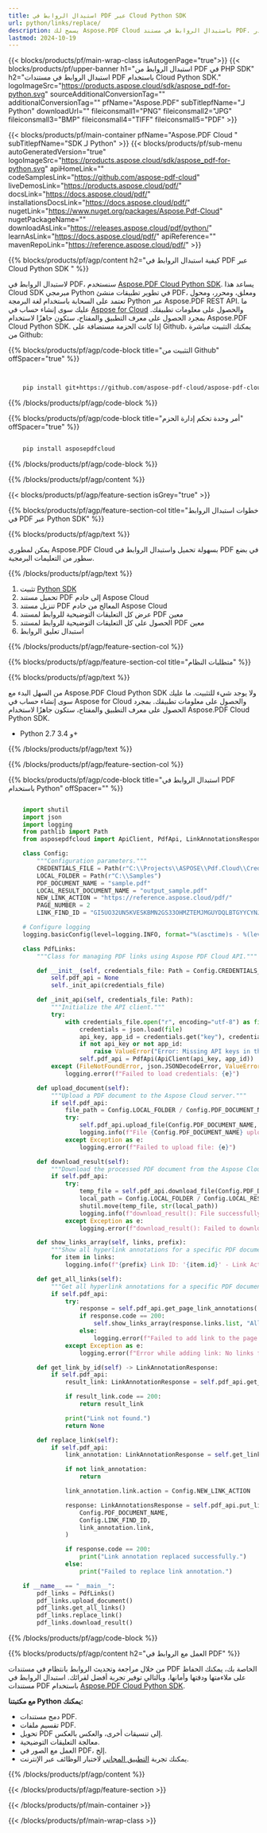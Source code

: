 ```yaml
---
title: استبدال الروابط في PDF عبر Cloud Python SDK
url: python/links/replace/
description: يسمح لك Aspose.PDF Cloud باستبدال الروابط في مستند PDF. تحقق من رمز المصدر Python لاستبدال الروابط في ملف PDF.
lastmod: 2024-10-19
---
```


{{< blocks/products/pf/main-wrap-class isAutogenPage="true">}}
{{< blocks/products/pf/upper-banner h1="استبدال الروابط من PDF في PHP SDK" h2="استبدال الروابط في مستندات PDF باستخدام Cloud Python SDK." logoImageSrc="https://products.aspose.cloud/sdk/aspose_pdf-for-python.svg" sourceAdditionalConversionTag="" additionalConversionTag="" pfName="Aspose.PDF" subTitlepfName="لـ Python" downloadUrl="" fileiconsmall1="PNG" fileiconsmall2="JPG" fileiconsmall3="BMP" fileiconsmall4="TIFF" fileiconsmall5="PDF" >}}

{{< blocks/products/pf/main-container pfName="Aspose.PDF Cloud " subTitlepfName="SDK لـ Python" >}}
{{< blocks/products/pf/sub-menu autoGeneratedVersion="true" logoImageSrc="https://products.aspose.cloud/sdk/aspose_pdf-for-python.svg" apiHomeLink="" codeSamplesLink="https://github.com/aspose-pdf-cloud" liveDemosLink="https://products.aspose.cloud/pdf/" docsLink="https://docs.aspose.cloud/pdf/" installationsDocsLink="https://docs.aspose.cloud/pdf/" nugetLink="https://www.nuget.org/packages/Aspose.Pdf-Cloud" nugetPackageName="" downloadAsLink="https://releases.aspose.cloud/pdf/python/" learnAsLink="https://docs.aspose.cloud/pdf/" apiReference="" mavenRepoLink="https://reference.aspose.cloud/pdf/" >}}

{{% blocks/products/pf/agp/content h2="كيفية استبدال الروابط في PDF عبر Cloud Python SDK " %}}

لاستبدال الروابط في PDF، سنستخدم
[Aspose.PDF Cloud Python SDK](https://products.aspose.cloud/pdf/python/). يساعد هذا Cloud SDK مبرمجي Python في تطوير تطبيقات منشئ PDF، ومعلق، ومحرر، ومحول تعتمد على السحابة باستخدام لغة البرمجة Python عبر Aspose.PDF REST API. ما عليك سوى إنشاء حساب في [Aspose for Cloud](https://dashboard.aspose.cloud/#/apps) والحصول على معلومات تطبيقك. بمجرد الحصول على معرف التطبيق والمفتاح، ستكون جاهزًا لاستخدام Aspose.PDF Cloud Python SDK. إذا كانت الحزمة مستضافة على Github، يمكنك التثبيت مباشرة من Github:

{{% blocks/products/pf/agp/code-block title="التثبيت من Github" offSpacer="true" %}}

```bash

     
    pip install git+https://github.com/aspose-pdf-cloud/aspose-pdf-cloud-python.git


```

{{% /blocks/products/pf/agp/code-block %}}

{{% blocks/products/pf/agp/code-block title="أمر وحدة تحكم إدارة الحزم" offSpacer="true" %}}

```bash
     
    pip install asposepdfcloud

```

{{% /blocks/products/pf/agp/code-block %}}

{{% /blocks/products/pf/agp/content %}}

{{< blocks/products/pf/agp/feature-section isGrey="true" >}}

{{% blocks/products/pf/agp/feature-section-col title="خطوات استبدال الروابط في PDF عبر Python SDK" %}}

{{% blocks/products/pf/agp/text %}}

يمكن لمطوري Aspose.PDF Cloud بسهولة تحميل واستبدال الروابط في PDF في بضع سطور من التعليمات البرمجية.

{{% /blocks/products/pf/agp/text %}}

1. تثبيت [Python SDK](https://pypi.org/project/asposepdfcloud/)
1. تحميل مستند PDF إلى خادم Aspose Cloud
1. تنزيل مستند PDF المعالج من خادم Aspose Cloud
1. عرض كل التعليقات التوضيحية للروابط لمستند PDF معين
1. الحصول على كل التعليقات التوضيحية للروابط لمستند PDF معين
1. استبدال تعليق الروابط

{{% /blocks/products/pf/agp/feature-section-col %}}

{{% blocks/products/pf/agp/feature-section-col title="متطلبات النظام" %}}

{{% blocks/products/pf/agp/text %}}

من السهل البدء مع Aspose.PDF Cloud Python SDK ولا يوجد شيء للتثبيت. ما عليك سوى إنشاء حساب في Aspose for Cloud والحصول على معلومات تطبيقك. بمجرد الحصول على معرف التطبيق والمفتاح، ستكون جاهزًا لاستخدام Aspose.PDF Cloud Python SDK.

+ Python 2.7 و 3.4+

{{% /blocks/products/pf/agp/text %}}

{{% /blocks/products/pf/agp/feature-section-col %}}

{{% blocks/products/pf/agp/code-block title="استبدال الروابط في PDF باستخدام Python" offSpacer="" %}}

```python

    import shutil
    import json
    import logging
    from pathlib import Path
    from asposepdfcloud import ApiClient, PdfApi, LinkAnnotationsResponse, LinkAnnotationResponse

    class Config:
        """Configuration parameters."""
        CREDENTIALS_FILE = Path(r"C:\\Projects\\ASPOSE\\Pdf.Cloud\\Credentials\\credentials.json")
        LOCAL_FOLDER = Path(r"C:\\Samples")
        PDF_DOCUMENT_NAME = "sample.pdf"
        LOCAL_RESULT_DOCUMENT_NAME = "output_sample.pdf"
        NEW_LINK_ACTION = "https://reference.aspose.cloud/pdf/"
        PAGE_NUMBER = 2
        LINK_FIND_ID = "GI5UO32UN5KVESKBMN2GS33OHMZTEMJMGUYDQLBTGYYCYNJSGE"

    # Configure logging
    logging.basicConfig(level=logging.INFO, format="%(asctime)s - %(levelname)s - %(message)s")

    class PdfLinks:
        """Class for managing PDF links using Aspose PDF Cloud API."""

        def __init__(self, credentials_file: Path = Config.CREDENTIALS_FILE):
            self.pdf_api = None
            self._init_api(credentials_file)

        def _init_api(self, credentials_file: Path):
            """Initialize the API client."""
            try:
                with credentials_file.open("r", encoding="utf-8") as file:
                    credentials = json.load(file)
                    api_key, app_id = credentials.get("key"), credentials.get("id")
                    if not api_key or not app_id:
                        raise ValueError("Error: Missing API keys in the credentials file.")
                    self.pdf_api = PdfApi(ApiClient(api_key, app_id))
            except (FileNotFoundError, json.JSONDecodeError, ValueError) as e:
                logging.error(f"Failed to load credentials: {e}")

        def upload_document(self):
            """Upload a PDF document to the Aspose Cloud server."""
            if self.pdf_api:
                file_path = Config.LOCAL_FOLDER / Config.PDF_DOCUMENT_NAME
                try:
                    self.pdf_api.upload_file(Config.PDF_DOCUMENT_NAME, str(file_path))
                    logging.info(f"File {Config.PDF_DOCUMENT_NAME} uploaded successfully.")
                except Exception as e:
                    logging.error(f"Failed to upload file: {e}")

        def download_result(self):
            """Download the processed PDF document from the Aspose Cloud server."""
            if self.pdf_api:
                try:
                    temp_file = self.pdf_api.download_file(Config.PDF_DOCUMENT_NAME)
                    local_path = Config.LOCAL_FOLDER / Config.LOCAL_RESULT_DOCUMENT_NAME
                    shutil.move(temp_file, str(local_path))
                    logging.info(f"download_result(): File successfully downloaded: {local_path}")
                except Exception as e:
                    logging.error(f"download_result(): Failed to download file: {e}")

        def show_links_array(self, links, prefix):
            """Show all hyperlink annotations for a specific PDF document."""
            for item in links:
                logging.info(f"{prefix} Link ID: '{item.id}' - Link Action: '{item.action}'")

        def get_all_links(self):
            """Get all hyperlink annotations for a specific PDF document."""
            if self.pdf_api:
                try:
                    response = self.pdf_api.get_page_link_annotations( Config.PDF_DOCUMENT_NAME, Config.PAGE_NUMBER)
                    if response.code == 200:
                        self.show_links_array(response.links.list, "All: ")
                    else:
                        logging.error(f"Failed to add link to the page. Response code: {response.code}")
                except Exception as e:
                    logging.error(f"Error while adding link: No links found - {e}")

        def get_link_by_id(self) -> LinkAnnotationResponse:
            if self.pdf_api:
                result_link: LinkAnnotationResponse = self.pdf_api.get_link_annotation(Config.PDF_DOCUMENT_NAME, Config.LINK_FIND_ID)

                if result_link.code == 200:
                    return result_link

                print("Link not found.")
                return None

        def replace_link(self):
            if self.pdf_api:
                link_annotation: LinkAnnotationResponse = self.get_link_by_id()

                if not link_annotation:
                    return

                link_annotation.link.action = Config.NEW_LINK_ACTION

                response: LinkAnnotationsResponse = self.pdf_api.put_link_annotation(
                    Config.PDF_DOCUMENT_NAME,
                    Config.LINK_FIND_ID,
                    link_annotation.link,
                )

                if response.code == 200:
                    print("Link annotation replaced successfully.")
                else:
                    print("Failed to replace link annotation.")

    if __name__ == "__main__":
        pdf_links = PdfLinks()
        pdf_links.upload_document()
        pdf_links.get_all_links()
        pdf_links.replace_link()
        pdf_links.download_result()
```

{{% /blocks/products/pf/agp/code-block %}}

{{% blocks/products/pf/agp/content h2="العمل مع الروابط في PDF" %}}

من خلال مراجعة وتحديث الروابط بانتظام في مستندات PDF الخاصة بك، يمكنك الحفاظ على ملاءمتها ودقتها وأمانها، وبالتالي توفير تجربة أفضل لقرائك.
استبدال الروابط في مستندات PDF باستخدام [Aspose.PDF Cloud Python SDK](https://products.aspose.cloud/pdf/python/).

**مع مكتبتنا Python يمكنك:**

+ دمج مستندات PDF.
+ تقسيم ملفات PDF.
+ تحويل PDF إلى تنسيقات أخرى، والعكس بالعكس.
+ معالجة التعليقات التوضيحية.
+ العمل مع الصور في PDF، إلخ.
+ يمكنك تجربة [التطبيق المجاني](https://products.aspose.app/pdf/family) لاختبار الوظائف عبر الإنترنت.

{{% /blocks/products/pf/agp/content %}}

{{< /blocks/products/pf/agp/feature-section >}}

{{< /blocks/products/pf/main-container >}}

{{< /blocks/products/pf/main-wrap-class >}}
